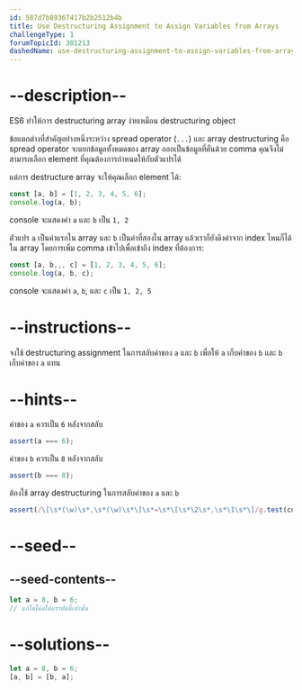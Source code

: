 ```yaml
---
id: 587d7b89367417b2b2512b4b
title: Use Destructuring Assignment to Assign Variables from Arrays
challengeType: 1
forumTopicId: 301213
dashedName: use-destructuring-assignment-to-assign-variables-from-arrays
---
```


# --description--

ES6 ทำให้การ destructuring array ง่ายเหมือน destructuring object

ข้อแตกต่างที่สำคัญอย่างหนึ่งระหว่าง spread operator (`...`) และ array destructuring คือ spread operator จะแยกข้อมูลทั้งหมดของ array ออกเป็นข้อมูลที่คั่นด้วย comma คุณจึงไม่สามารถเลือก element ที่คุณต้องการกำหนดให้กับตัวแปรได้

แต่การ destructure array จะให้คุณเลือก element ได้:

```js
const [a, b] = [1, 2, 3, 4, 5, 6];
console.log(a, b);
```

console จะแสดงค่า `a` และ `b` เป็น `1, 2`

ตัวแปร `a` เป็นค่าแรกใน array และ  `b` เป็นค่าที่สองใน array แล้วเราก็ยังดึงค่าจาก index ไหนก็ได้ใน array โดยการเพิ่ม comma เข้าไปเพื่อเข้าถึง index ที่ต้องการ:

```js
const [a, b,,, c] = [1, 2, 3, 4, 5, 6];
console.log(a, b, c);
```

console จะแสดงค่า `a`, `b`, และ `c` เป็น `1, 2, 5`

# --instructions--

จงใช้ destructuring assignment ในการสลับค่าของ `a` และ `b` 
เพื่อให้ `a` เก็บค่าของ `b` และ `b` เก็บค่าของ `a` แทน

# --hints--

ค่าของ `a` ควรเป็น `6` หลังจากสลับ

```js
assert(a === 6);
```

ค่าของ `b` ควรเป็น `8` หลังจากสลับ

```js
assert(b === 8);
```

ต้องใช้ array destructuring ในการสลับค่าของ `a` และ `b`

```js
assert(/\[\s*(\w)\s*,\s*(\w)\s*\]\s*=\s*\[\s*\2\s*,\s*\1\s*\]/g.test(code));
```

# --seed--

## --seed-contents--

```js
let a = 8, b = 6;
// แก้ไขโค้ดใต้บรรทัดนี้เท่านั้น
```

# --solutions--

```js
let a = 8, b = 6;
[a, b] = [b, a];
```
